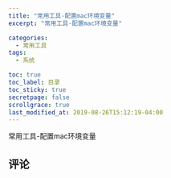 ```yaml
---
title: "常用工具-配置mac环境变量"
excerpt: "常用工具-配置mac环境变量"

categories:
  - 常用工具
tags:
  - 系统

toc: true
toc_label: 目录
toc_sticky: true
secretpage: false
scrollgrace: true
last_modified_at: 2019-08-26T15:12:19-04:00
---
```


常用工具-配置mac环境变量





## 评论





